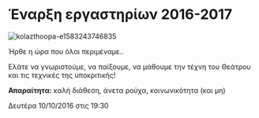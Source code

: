 # Έναρξη εργαστηρίων 2016-2017

![kolazthoopa-e1583243746835](https://github.com/theatrikiopa/theatrikiopa.eu/assets/16403754/63e67a25-713a-4715-af78-8dee652f8093)

Ήρθε η ώρα που όλοι περιμέναμε..

Ελάτε να γνωριστούμε, να παίξουμε, να μάθουμε την τέχνη του Θεάτρου και τις τεχνικές της υποκριτικής!

**Απαραίτητα:** καλή διάθεση, άνετα ρούχα, κοινωνικότητα (και μη)

Δευτέρα 10/10/2016 στις 19:30
